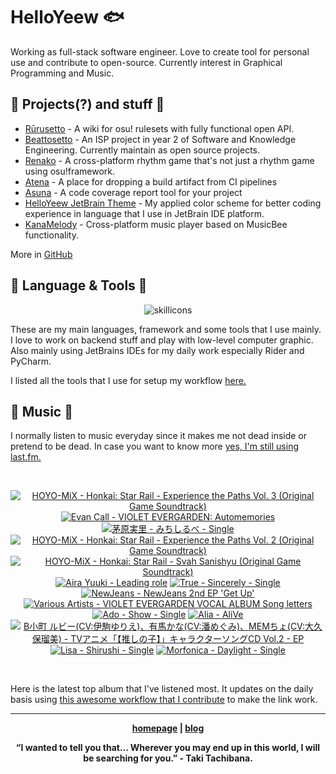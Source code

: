 # HelloYeew 🐟

Working as full-stack software engineer. Love to create tool for personal use and contribute to open-source. Currently interest in Graphical Programming and Music.

<!-- <p align=center>
    <img src=https://helloyeew.dev/home.webp style="border-radius: 8px" alt="HelloYeew" />
</p> -->


## 📄 Projects(?) and stuff 📄

- [Rūrusetto](https://rulesets.info/) - A wiki for osu! rulesets with fully functional open API.
- [Beattosetto](https://beatsets.info/) - An ISP project in year 2 of Software and Knowledge Engineering. Currently maintain as open source projects.
- [Renako](https://github.com/HelloYeew/renako) - A cross-platform rhythm game that's not just a rhythm game using osu!framework.
- [Atena](https://github.com/HelloYeew/atena) - A place for dropping a build artifact from CI pipelines
- [Asuna](https://github.com/HelloYeew/asuna) - A code coverage report tool for your project
- [HelloYeew JetBrain Theme](https://plugins.jetbrains.com/plugin/22883-helloyeew-theme) - My applied color scheme for better coding experience in language that I use in JetBrain IDE platform.
- [KanaMelody](https://github.com/HelloYeew/kana-melody) - Cross-platform music player based on MusicBee functionality.

More in [GitHub](https://github.com/HelloYeew?tab=repositories)

## 📇 Language & Tools 📇

<p align=center>
<img src=https://skillicons.dev/icons?i=python,django,cs,dotnet,java,js,ts,html,css,tailwind,prisma,nestjs,express,astro,svelte,php,docker,pycharm,rider,webstorm,idea,vscode,figma alt="skillicons" />
</p>

These are my main languages, framework and some tools that I use mainly. I love to work on backend stuff and play with low-level computer graphic. Also mainly using JetBrains IDEs for my daily work especially Rider and PyCharm.

I listed all the tools that I use for setup my workflow <a href="https://github.com/HelloYeew/workflow-setup">here.</a>

## 🎵 Music 🎵

I normally listen to music everyday since it makes me not dead inside or pretend to be dead. In case you want to know more <a href="https://www.last.fm/user/HelloYeew">yes, I'm still using last.fm.
  
<br>

<!-- lastfm -->
<p align="center"><a href="https://www.last.fm/music/HOYO-MiX/Honkai:+Star+Rail+-+Experience+the+Paths+Vol.+3+(Original+Game+Soundtrack)"><img src="https://lastfm.freetls.fastly.net/i/u/64s/5b40b31861bd60f99b582f980ae14932.jpg" title="HOYO-MiX - Honkai: Star Rail - Experience the Paths Vol. 3 (Original Game Soundtrack)"></a> <a href="https://www.last.fm/music/Evan+Call/VIOLET+EVERGARDEN:+Automemories"><img src="https://lastfm.freetls.fastly.net/i/u/64s/70b99cf8332ede3541f115c5e6c3a873.png" title="Evan Call - VIOLET EVERGARDEN: Automemories"></a> <a href="https://www.last.fm/music/%E8%8C%85%E5%8E%9F%E5%AE%9F%E9%87%8C/%E3%81%BF%E3%81%A1%E3%81%97%E3%82%8B%E3%81%B9+-+Single"><img src="https://lastfm.freetls.fastly.net/i/u/64s/c403af81191cc9177cb3675f4ba03e37.jpg" title="茅原実里 - みちしるべ - Single"></a> <a href="https://www.last.fm/music/HOYO-MiX/Honkai:+Star+Rail+-+Experience+the+Paths+Vol.+2+(Original+Game+Soundtrack)"><img src="https://lastfm.freetls.fastly.net/i/u/64s/011aa670104bcae247a4e513481b1bce.jpg" title="HOYO-MiX - Honkai: Star Rail - Experience the Paths Vol. 2 (Original Game Soundtrack)"></a> <a href="https://www.last.fm/music/HOYO-MiX/Honkai:+Star+Rail+-+Svah+Sanishyu+(Original+Game+Soundtrack)"><img src="https://lastfm.freetls.fastly.net/i/u/64s/b1f66cb055d3f363d58432199a6a852a.jpg" title="HOYO-MiX - Honkai: Star Rail - Svah Sanishyu (Original Game Soundtrack)"></a> <a href="https://www.last.fm/music/Aira+Yuuki/Leading+role"><img src="https://lastfm.freetls.fastly.net/i/u/64s/1105d0ee7dcd61440180a72ac9abdf56.jpg" title="Aira Yuuki - Leading role"></a> <a href="https://www.last.fm/music/True/Sincerely+-+Single"><img src="https://lastfm.freetls.fastly.net/i/u/64s/839418f91a560cecbd4ebee003a1e41b.png" title="True - Sincerely - Single"></a> <a href="https://www.last.fm/music/NewJeans/NewJeans+2nd+EP+%27Get+Up%27"><img src="https://lastfm.freetls.fastly.net/i/u/64s/dc24b237f51f88ff55af03ec47710e4f.jpg" title="NewJeans - NewJeans 2nd EP 'Get Up'"></a> <a href="https://www.last.fm/music/Various+Artists/VIOLET+EVERGARDEN+VOCAL+ALBUM+Song+letters"><img src="https://lastfm.freetls.fastly.net/i/u/64s/5ca45fe89cb1f810aeded1fb9c628cd3.png" title="Various Artists - VIOLET EVERGARDEN VOCAL ALBUM Song letters"></a> <a href="https://www.last.fm/music/Ado/Show+-+Single"><img src="https://lastfm.freetls.fastly.net/i/u/64s/5461650ae2212568ab69c0e218c5b95b.jpg" title="Ado - Show - Single"></a> <a href="https://www.last.fm/music/Alia/AliVe"><img src="https://lastfm.freetls.fastly.net/i/u/64s/7988d910da2876b472f0fadec9547755.jpg" title="Alia - AliVe"></a> <a href="https://www.last.fm/music/B%E5%B0%8F%E7%94%BA+%E3%83%AB%E3%83%93%E3%83%BC(CV:%E4%BC%8A%E9%A7%92%E3%82%86%E3%82%8A%E3%81%88)%E3%80%81%E6%9C%89%E9%A6%AC%E3%81%8B%E3%81%AA(CV:%E6%BD%98%E3%82%81%E3%81%90%E3%81%BF)%E3%80%81MEM%E3%81%A1%E3%82%87(CV:%E5%A4%A7%E4%B9%85%E4%BF%9D%E7%91%A0%E7%BE%8E)/TV%E3%82%A2%E3%83%8B%E3%83%A1%E3%80%8C%E3%80%90%E6%8E%A8%E3%81%97%E3%81%AE%E5%AD%90%E3%80%91%E3%80%8D%E3%82%AD%E3%83%A3%E3%83%A9%E3%82%AF%E3%82%BF%E3%83%BC%E3%82%BD%E3%83%B3%E3%82%B0CD+Vol.2+-+EP"><img src="https://lastfm.freetls.fastly.net/i/u/64s/cf810b0f7cb509878e7cb05651b177eb.png" title="B小町 ルビー(CV:伊駒ゆりえ)、有馬かな(CV:潘めぐみ)、MEMちょ(CV:大久保瑠美) - TVアニメ「【推しの子】」キャラクターソングCD Vol.2 - EP"></a> <a href="https://www.last.fm/music/Lisa/Shirushi+-+Single"><img src="https://lastfm.freetls.fastly.net/i/u/64s/eab48f10705bf7ba2da8159457822550.jpg" title="Lisa - Shirushi - Single"></a> <a href="https://www.last.fm/music/Morfonica/Daylight+-+Single"><img src="https://lastfm.freetls.fastly.net/i/u/64s/7527e1384985473f2c92414d535349ce.png" title="Morfonica - Daylight - Single"></a> </p>

<br>

Here is the latest top album that I've listened most. It updates on the daily basis using <a href="https://github.com/melipass/lastfm-to-markdown/">this awesome workflow that I contribute</a> to make the link work.

---

<p align="center"><b><a href="https://helloyeew.dev">homepage</a> | <b><a href="https://helloyeew.dev/blog">blog</a></p>

<p align="center">“I wanted to tell you that… Wherever you may end up in this world, I will be searching for you.” - Taki Tachibana.</p>

